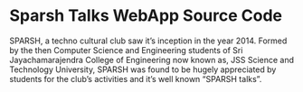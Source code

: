 # Sparsh Talks WebApp Source Code

SPARSH, a techno cultural club saw it’s inception in the year 2014. Formed by the then Computer Science and Engineering students of Sri Jayachamarajendra College of Engineering now known as, JSS Science and Technology University, SPARSH was found to be hugely appreciated by students for the club’s activities and it’s well known “SPARSH talks”.
